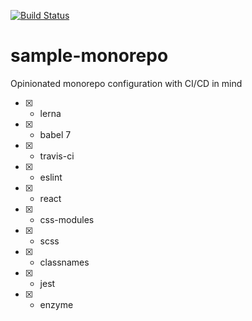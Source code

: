 [![Build Status](https://travis-ci.com/PeterShershov/sample-monorepo.svg?branch=master)](https://travis-ci.com/PeterShershov/sample-monorepo)

# sample-monorepo

Opinionated monorepo configuration with CI/CD in mind

 - [x] - lerna
 - [x] - babel 7 
 - [x] - travis-ci
 - [x] - eslint
 - [x] - react
 - [x] - css-modules
 - [x] - scss
 - [x] - classnames
 - [x] - jest
 - [x] - enzyme
